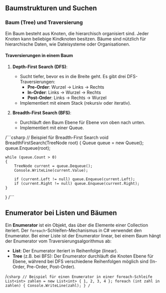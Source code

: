 ## Baumstrukturen und Suchen

### Baum (Tree) und Traversierung

Ein Baum besteht aus Knoten, die hierarchisch organisiert sind. Jeder Knoten kann beliebige Kindknoten besitzen. Bäume sind nützlich für hierarchische Daten, wie Dateisysteme oder Organisationen.

#### Traversierungen in einem Baum

1. **Depth-First Search (DFS)**:
   - Sucht tiefer, bevor es in die Breite geht. Es gibt drei DFS-Traversierungen:
     - **Pre-Order**: Wurzel -> Links -> Rechts
     - **In-Order**: Links -> Wurzel -> Rechts
     - **Post-Order**: Links -> Rechts -> Wurzel
   - Implementiert mit einem Stack (rekursiv oder iterativ).

2. **Breadth-First Search (BFS)**:
   - Durchläuft den Baum Ebene für Ebene von oben nach unten.
   - Implementiert mit einer Queue.

/```csharp
// Beispiel für Breadth-First Search
void BreadthFirstSearch(TreeNode root)
{
    Queue<TreeNode> queue = new Queue<TreeNode>();
    queue.Enqueue(root);

    while (queue.Count > 0)
    {
        TreeNode current = queue.Dequeue();
        Console.WriteLine(current.Value);

        if (current.Left != null) queue.Enqueue(current.Left);
        if (current.Right != null) queue.Enqueue(current.Right);
    }
}
/```

## Enumerator bei Listen und Bäumen

Ein **Enumerator** ist ein Objekt, das über die Elemente einer Collection iteriert. Der `foreach`-Schleifen-Mechanismus in C# verwendet den Enumerator. Bei einer Liste ist der Enumerator linear, bei einem Baum hängt der Enumerator vom Traversierungsalgorithmus ab:

- **List**: Der Enumerator iteriert in Reihenfolge (linear).
- **Tree** (z.B. bei BFS): Der Enumerator durchläuft die Knoten Ebene für Ebene, während bei DFS verschiedene Reihenfolgen möglich sind (In-Order, Pre-Order, Post-Order).
  
/```csharp
// Beispiel für einen Enumerator in einer foreach-Schleife
List<int> zahlen = new List<int> { 1, 2, 3, 4 };
foreach (int zahl in zahlen)
{
    Console.WriteLine(zahl);
}
/```